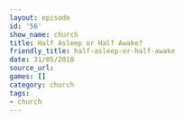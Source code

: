 ```yaml
---
layout: episode
id: '56'
show_name: church
title: Half Asleep or Half Awake?
friendly_title: half-asleep-or-half-awake
date: 31/05/2018
source_url: 
games: []
category: church
tags:
- church
---
```

